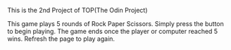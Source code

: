 This is the 2nd Project of TOP(The Odin Project)

This game plays 5 rounds of Rock Paper Scissors. Simply press the button to begin playing. The game ends once the player or computer reached 5 wins. Refresh the page to play again.